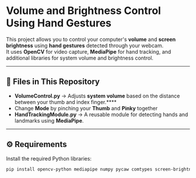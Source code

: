 # Volume and Brightness Control Using Hand Gestures

This project allows you to control your computer's **volume** and **screen brightness** using **hand gestures** detected through your webcam.  
It uses **OpenCV** for video capture, **MediaPipe** for hand tracking, and additional libraries for system volume and brightness control.

---

## 📂 Files in This Repository

- **VolumeControl.py** → Adjusts **system volume** based on the distance between your thumb and index finger.****
- Change **Mode** by pinching your **Thumb** and **Pinky** together
- **HandTrackingModule.py** → A reusable module for detecting hands and landmarks using **MediaPipe**.

---

## ⚙️ Requirements

Install the required Python libraries:

```bash
pip install opencv-python mediapipe numpy pycaw comtypes screen-brightness-control
